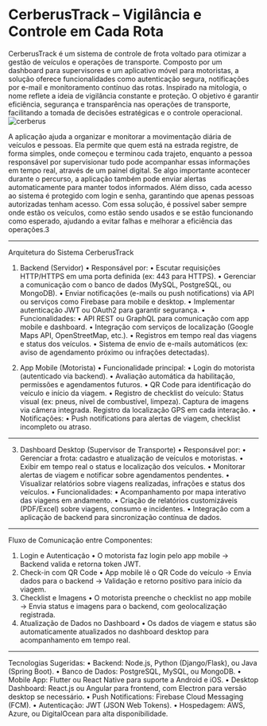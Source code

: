 # CerberusTrack – Vigilância e Controle em Cada Rota
CerberusTrack é um sistema de controle de frota voltado para otimizar a gestão de veículos e operações de transporte. Composto por um dashboard para supervisores e um aplicativo móvel para motoristas, a solução oferece funcionalidades como autenticação segura, notificações por e-mail e monitoramento contínuo das rotas. Inspirado na mitologia, o nome reflete a ideia de vigilância constante e proteção. O objetivo é garantir eficiência, segurança e transparência nas operações de transporte, facilitando a tomada de decisões estratégicas e o controle operacional.
![cerberus](https://github.com/user-attachments/assets/a1ca4184-ae91-440f-bfa9-18c191f81984)

A aplicação ajuda a organizar e monitorar a movimentação diária de veículos e pessoas. Ela permite que quem está na estrada registre, de forma simples, onde começou e terminou cada trajeto, enquanto a pessoa responsável por supervisionar tudo pode acompanhar essas informações em tempo real, através de um painel digital.
Se algo importante acontecer durante o percurso, a aplicação também pode enviar alertas automaticamente para manter todos informados. Além disso, cada acesso ao sistema é protegido com login e senha, garantindo que apenas pessoas autorizadas tenham acesso.
Com essa solução, é possível saber sempre onde estão os veículos, como estão sendo usados e se estão funcionando como esperado, ajudando a evitar falhas e melhorar a eficiência das operações.3
________________________________________

Arquitetura do Sistema CerberusTrack
1. Backend (Servidor)
•	Responsável por:
•	Escutar requisições HTTP/HTTPS em uma porta definida (ex: 443 para HTTPS).
•		Gerenciar a comunicação com o banco de dados (MySQL, PostgreSQL, ou MongoDB).
•		Enviar notificações (e-mails ou push notifications) via API ou serviços como Firebase para mobile e desktop.
•		Implementar autenticação JWT ou OAuth2 para garantir segurança.
•	Funcionalidades:
•		API REST ou GraphQL para comunicação com app mobile e dashboard.
•	Integração com serviços de localização (Google Maps API, OpenStreetMap, etc.).
•		Registros em tempo real das viagens e status dos veículos.
•	Sistema de envio de e-mails automáticos (ex: aviso de agendamento próximo ou infrações detectadas).

2. App Mobile (Motorista)
•	Funcionalidade principal:
•		Login do motorista (autenticado via backend).
•		Avaliação automática da habilitação, permissões e agendamentos futuros.
•		QR Code para identificação do veículo e início da viagem.
•		Registro de checklist do veículo:
  	Status visual (ex: pneus, nível de combustível, limpeza).
    Captura de imagens via câmera integrada.
  	Registro da localização GPS em cada interação.
•	Notificações:
•		Push notifications para alertas de viagem, checklist incompleto ou atraso.
________________________________________
3. Dashboard Desktop (Supervisor de Transporte)
•	Responsável por:
•		Gerenciar a frota: cadastro e atualização de veículos e motoristas.
•		Exibir em tempo real o status e localização dos veículos.
•		Monitorar alertas de viagem e notificar sobre agendamentos pendentes.
•		Visualizar relatórios sobre viagens realizadas, infrações e status dos veículos.
•	Funcionalidades:
•		Acompanhamento por mapa interativo das viagens em andamento.
•		Criação de relatórios customizáveis (PDF/Excel) sobre viagens, consumo e incidentes.
•		Integração com a aplicação de backend para sincronização contínua de dados.
________________________________________
Fluxo de Comunicação entre Componentes:
1.	Login e Autenticação
•		O motorista faz login pelo app mobile → Backend valida e retorna token JWT.
2.	Check-in com QR Code
•		App mobile lê o QR Code do veículo → Envia dados para o backend → Validação e retorno positivo para início da viagem.
3.	Checklist e Imagens
•		O motorista preenche o checklist no app mobile → Envia status e imagens para o backend, com geolocalização registrada.
4.	Atualização de Dados no Dashboard
•		Os dados de viagem e status são automaticamente atualizados no dashboard desktop para acompanhamento em tempo real.
________________________________________
Tecnologias Sugeridas:
•	Backend: Node.js, Python (Django/Flask), ou Java (Spring Boot).
•	Banco de Dados: PostgreSQL, MySQL, ou MongoDB.
•	Mobile App: Flutter ou React Native para suporte a Android e iOS.
•	Desktop Dashboard: React.js ou Angular para frontend, com Electron para versão desktop se necessário.
•	Push Notifications: Firebase Cloud Messaging (FCM).
•	Autenticação: JWT (JSON Web Tokens).
•	Hospedagem: AWS, Azure, ou DigitalOcean para alta disponibilidade.

